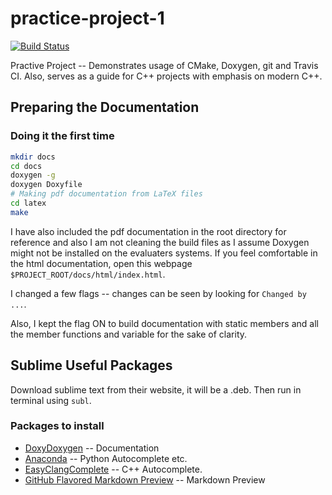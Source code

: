 # practice-project-1

[![Build Status](https://travis-ci.org/jaggajatt/practice-project-1.svg?branch=master)](https://travis-ci.org/jaggajatt/practice-project-1)

Practive Project -- Demonstrates usage of CMake, Doxygen, git and Travis CI. Also, serves as a guide for C++ projects with emphasis on modern C++.


## Preparing the Documentation

### Doing it the first time

```bash
mkdir docs
cd docs
doxygen -g
doxygen Doxyfile
# Making pdf documentation from LaTeX files
cd latex
make
```

I have also included the pdf documentation in the root directory for reference and also I am not cleaning the build files as I assume Doxygen might not be installed on the evaluaters systems. If you feel comfortable in the html documentation, open this webpage `$PROJECT_ROOT/docs/html/index.html`.

I changed a few flags -- changes can be seen by looking for `Changed by ...`.

Also, I kept the flag ON to build documentation with static members and all the member functions and variable for the sake of clarity.

## Sublime Useful Packages

Download sublime text from their website, it will be a .deb. Then run in terminal using `subl`.

### Packages to install

* [DoxyDoxygen](https://packagecontrol.io/packages/DoxyDoxygen) -- Documentation
* [Anaconda](https://packagecontrol.io/packages/Anaconda) -- Python Autocomplete etc.
* [EasyClangComplete](https://packagecontrol.io/packages/EasyClangComplete) -- C++ Autocomplete.
* [GitHub Flavored Markdown Preview](https://packagecontrol.io/packages/GitHub%20Flavored%20Markdown%20Preview) -- Markdown Preview